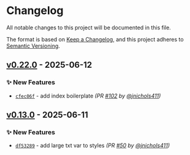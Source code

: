 # Changelog
All notable changes to this project will be documented in this file.

The format is based on [Keep a Changelog](https://keepachangelog.com/en/1.0.0/),
and this project adheres to [Semantic Versioning](https://semver.org/spec/v2.0.0.html).

## [v0.22.0] - 2025-06-12
### :sparkles: New Features
- [`cfec06f`](https://github.com/jnichols411/devops-mock/commit/cfec06fcba99154ffde9199bc7eb5143932af685) - add index boilerplate *(PR [#102](https://github.com/jnichols411/devops-mock/pull/102) by [@jnichols411](https://github.com/jnichols411))*


## [v0.13.0] - 2025-06-11
### :sparkles: New Features
- [`df53289`](https://github.com/jnichols411/devops-mock/commit/df532890bfd81a0866e5b4c3591bca5316541507) - add large txt var to styles *(PR [#50](https://github.com/jnichols411/devops-mock/pull/50) by [@jnichols411](https://github.com/jnichols411))*

[v0.13.0]: https://github.com/jnichols411/devops-mock/compare/v0.12.0...v0.13.0
[v0.22.0]: https://github.com/jnichols411/devops-mock/compare/v0.21.0...v0.22.0
